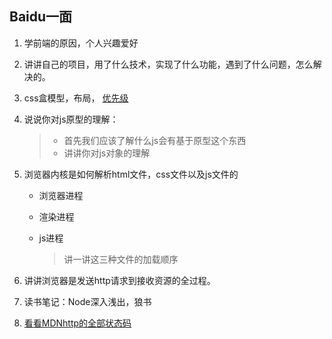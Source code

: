 ## Baidu一面

1. 学前端的原因，个人兴趣爱好

2. 讲讲自己的项目，用了什么技术，实现了什么功能，遇到了什么问题，怎么解决的。

3. css盒模型，布局，
<a href='../InfaExperience/CSS/Important'>优先级</a>

4. 说说你对js原型的理解：

   > - 首先我们应该了解什么js会有基于原型这个东西
   > - 讲讲你对js对象的理解

5. 浏览器内核是如何解析html文件，css文件以及js文件的

   - 浏览器进程

   - 渲染进程

   - js进程

     > 讲一讲这三种文件的加载顺序

6. 讲讲浏览器是发送http请求到接收资源的全过程。
7. 读书笔记：Node深入浅出，狼书
8. <a href='https://developer.mozilla.org/zh-CN/docs/Web/HTTP/Status/100' target=_blank> 看看MDNhttp的全部状态码 </a>